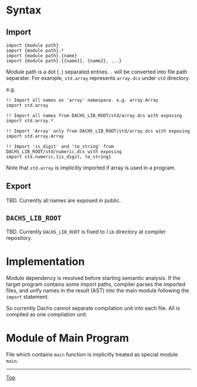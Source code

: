 # Syntax

## Import

```
import {module path}
import {module path}.*
import {module path}.{name}
import {module path}.{{name1}, {name2}, ...}
```

Module path is a dot (`.`) separated entries. `.` will be converted into file path separater.
For example, `std.array` represents `array.dcs` under `std` directory.

e.g.

```
!! Import all names as 'array' namespace. e.g. array.Array
import std.array

!! Import all names from DACHS_LIB_ROOT/std/array.dcs with exposing
import std.array.*

!! Import 'Array' only from DACHS_LIB_ROOT/std/array.dcs with exposing
import std.array.Array

!! Import 'is_digit' and 'to_string' from DACHS_LIB_ROOT/std/numeric.dcs with exposing
import std.numeric.{is_digit, to_string}
```

Note that `std.array` is implicitly imported if array is used in a program.

## Export

TBD. Currently all names are exposed in public.

## `DACHS_LIB_ROOT`

TBD. Currently `DACHS_LIB_ROOT` is fixed to `lib` directory at compiler repository.

# Implementation

Module dependency is resolved before starting semantic analysis.
If the target program contains some import paths, compiler parses the imported files, and unify
names in the result (AST) into the main module following the `import` statement.

So currently Dachs cannot separate compilation unit into each file. All is compiled as one compilation unit.

# Module of Main Program

File which contains `main` function is implicitly treated as special module `main`.

---
[Top](./README.md)
